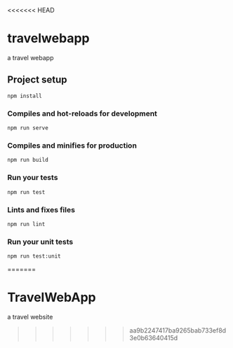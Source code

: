 <<<<<<< HEAD
# travelwebapp
a travel webapp
## Project setup
```
npm install
```

### Compiles and hot-reloads for development
```
npm run serve
```

### Compiles and minifies for production
```
npm run build
```

### Run your tests
```
npm run test
```

### Lints and fixes files
```
npm run lint
```

### Run your unit tests
```
npm run test:unit
```
=======
# TravelWebApp
a travel website
>>>>>>> aa9b2247417ba9265bab733ef8d3e0b63640415d
